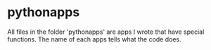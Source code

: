 # pythonapps
All files in the folder 'pythonapps' are apps I wrote that have special functions. The name of each apps tells what the code does.
